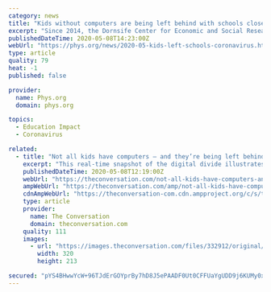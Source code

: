 ```yaml
---
category: news
title: "Kids without computers are being left behind with schools closed by the coronavirus"
excerpt: "Since 2014, the Dornsife Center for Economic and Social Research, located at the University of Southern California, has been tracking trends in health economic well-being, attitudes and behaviors through a nationwide survey for its Understanding America Study,"
publishedDateTime: 2020-05-08T14:23:00Z
webUrl: "https://phys.org/news/2020-05-kids-left-schools-coronavirus.html"
type: article
quality: 79
heat: -1
published: false

provider:
  name: Phys.org
  domain: phys.org

topics:
  - Education Impact
  - Coronavirus

related:
  - title: "Not all kids have computers – and they’re being left behind with schools closed by the coronavirus"
    excerpt: "This real-time snapshot of the digital divide illustrates why education experts are concerned that school closures could increase achievement gaps."
    publishedDateTime: 2020-05-08T12:19:00Z
    webUrl: "https://theconversation.com/not-all-kids-have-computers-and-theyre-being-left-behind-with-schools-closed-by-the-coronavirus-137359"
    ampWebUrl: "https://theconversation.com/amp/not-all-kids-have-computers-and-theyre-being-left-behind-with-schools-closed-by-the-coronavirus-137359"
    cdnAmpWebUrl: "https://theconversation-com.cdn.ampproject.org/c/s/theconversation.com/amp/not-all-kids-have-computers-and-theyre-being-left-behind-with-schools-closed-by-the-coronavirus-137359"
    type: article
    provider:
      name: The Conversation
      domain: theconversation.com
    quality: 111
    images:
      - url: "https://images.theconversation.com/files/332912/original/file-20200505-83740-valzhm.jpg?ixlib=rb-1.1.0&q=45&auto=format&w=320&h=213&fit=crop"
        width: 320
        height: 213

secured: "pYS4BHwwYcW+96TJdErGOYprBy7hD8J5ePAADF0Ut0CFFUaYgUDD9j6KUMy0xGflmcNSY7WVyooIKnqinoj217sUbyPfbknh1ab9nL7eaGKZ/VYSk46KCZLu3b1myOTCShmr3uvUO0mETLhq42SGGpkFMPh5+HmEZA5oU3KgAzZ142r9s6j1noS5Et4xb2MD4bfFFdRFM1RR7J80KbsIwEzRPHJ4+/Q6+G+V6XJIEiTdKwawbRTUrt+SWZnJ3ZjDHo20PyWeFH1GZZEslK9AibmfIaiMmjrGO9Sk364dZMNOnG/nCjmVoHb4WYBcxwQTI32iboKUUAbB97TvpP6fmP+QOWxKNiT0L1/XFVr1o7DzAAKwbGVl9JzndbJDaHqdy2O21lijkkpc41TdU6dakNjGCuRPhcN/M4dwsCqzjv0E1jFIkXGZVtWkx5cRuOvGtwcO1YXMt9DWKJyhQPkKCaN/BxaBmPq+z6JDj86MUWI=;5JEsCBXOFzcXoqpGLCsjhw=="
---
```


